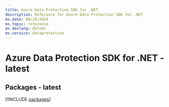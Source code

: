 ```yaml
---
title: Azure Data Protection SDK for .NET
description: Reference for Azure Data Protection SDK for .NET
ms.date: 08/28/2024
ms.topic: reference
ms.devlang: dotnet
ms.service: dataprotection
---
```

# Azure Data Protection SDK for .NET - latest
## Packages - latest
[!INCLUDE [packages](data-protection-index.md)]